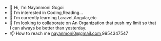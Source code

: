 - 👋 Hi, I’m Nayanmoni Gogoi
- 👀 I’m interested in Coding,Reading...
- 🌱 I’m currently learning Laravel,Angular,etc
- 💞️ I’m looking to collaborate on An Organization that push my limit so that I can always be better than yesterday.
- 📫 How to reach me nayanmoni0@gmail.com,9954347547

<!---
nayanmonigogoi/nayanmonigogoi is a ✨ special ✨ repository because its `README.md` (this file) appears on your GitHub profile.
You can click the Preview link to take a look at your changes.
--->
